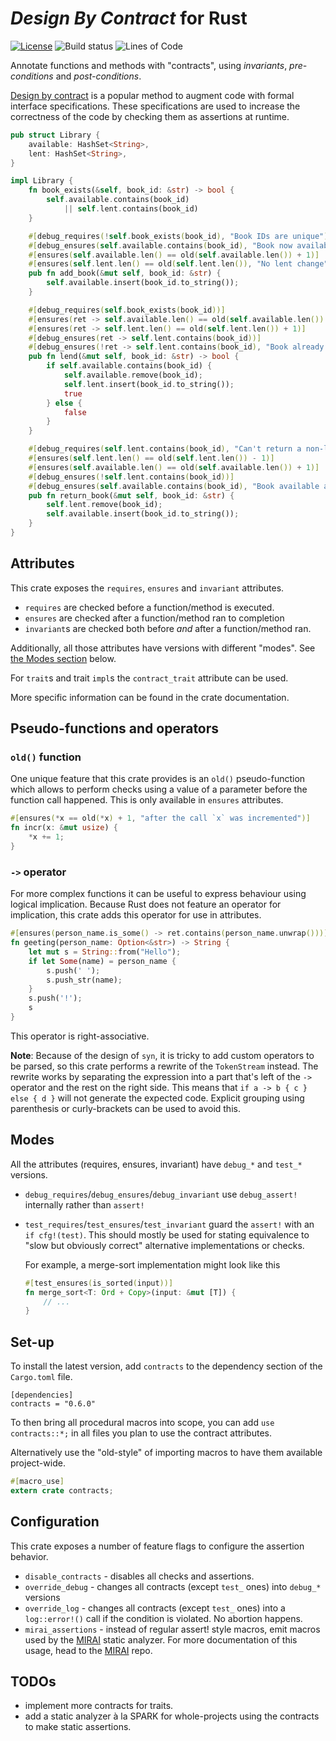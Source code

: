 # *Design By Contract* for Rust

[![License][license]][LICENSE]
![Build status][build]
![Lines of Code][loc]

[license]: https://img.shields.io/badge/license-MPL%202.0-blue.svg
[build]: https://gitlab.com/karroffel/contracts/badges/master/build.svg
[loc]: https://tokei.rs/b1/gitlab/karroffel/contracts?category=code

Annotate functions and methods with "contracts", using *invariants*,
*pre-conditions* and *post-conditions*.

[Design by contract][dbc] is a popular method to augment code with formal
interface specifications.
These specifications are used to increase the correctness of the code by
checking them as assertions at runtime.

[dbc]: https://en.wikipedia.org/wiki/Design_by_contract

```rust
pub struct Library {
    available: HashSet<String>,
    lent: HashSet<String>,
}

impl Library {
    fn book_exists(&self, book_id: &str) -> bool {
        self.available.contains(book_id)
            || self.lent.contains(book_id)
    }

    #[debug_requires(!self.book_exists(book_id), "Book IDs are unique")]
    #[debug_ensures(self.available.contains(book_id), "Book now available")]
    #[ensures(self.available.len() == old(self.available.len()) + 1)]
    #[ensures(self.lent.len() == old(self.lent.len()), "No lent change")]
    pub fn add_book(&mut self, book_id: &str) {
        self.available.insert(book_id.to_string());
    }

    #[debug_requires(self.book_exists(book_id))]
    #[ensures(ret -> self.available.len() == old(self.available.len()) - 1)]
    #[ensures(ret -> self.lent.len() == old(self.lent.len()) + 1)]
    #[debug_ensures(ret -> self.lent.contains(book_id))]
    #[debug_ensures(!ret -> self.lent.contains(book_id), "Book already lent")]
    pub fn lend(&mut self, book_id: &str) -> bool {
        if self.available.contains(book_id) {
            self.available.remove(book_id);
            self.lent.insert(book_id.to_string());
            true
        } else {
            false
        }
    }

    #[debug_requires(self.lent.contains(book_id), "Can't return a non-lent book")]
    #[ensures(self.lent.len() == old(self.lent.len()) - 1)]
    #[ensures(self.available.len() == old(self.available.len()) + 1)]
    #[debug_ensures(!self.lent.contains(book_id))]
    #[debug_ensures(self.available.contains(book_id), "Book available again")]
    pub fn return_book(&mut self, book_id: &str) {
        self.lent.remove(book_id);
        self.available.insert(book_id.to_string());
    }
}
```

## Attributes

This crate exposes the `requires`, `ensures` and `invariant` attributes.

- `requires` are checked before a function/method is executed.
- `ensures` are checked after a function/method ran to completion
- `invariant`s are checked both before *and* after a function/method ran.

Additionally, all those attributes have versions with different "modes". See
[the Modes section](#Modes) below.

For `trait`s and trait `impl`s the `contract_trait` attribute can be used.

More specific information can be found in the crate documentation.

## Pseudo-functions and operators

### `old()` function

One unique feature that this crate provides is an `old()` pseudo-function which
allows to perform checks using a value of a parameter before the function call
happened. This is only available in `ensures` attributes.

```rust
#[ensures(*x == old(*x) + 1, "after the call `x` was incremented")]
fn incr(x: &mut usize) {
    *x += 1;
}
```

### `->` operator

For more complex functions it can be useful to express behaviour using logical
implication. Because Rust does not feature an operator for implication, this
crate adds this operator for use in attributes.

```rust
#[ensures(person_name.is_some() -> ret.contains(person_name.unwrap()))]
fn geeting(person_name: Option<&str>) -> String {
    let mut s = String::from("Hello");
    if let Some(name) = person_name {
        s.push(' ');
        s.push_str(name);
    }
    s.push('!');
    s
}
```

This operator is right-associative.

**Note**: Because of the design of `syn`, it is tricky to add custom operators
to be parsed, so this crate performs a rewrite of the `TokenStream` instead.
The rewrite works by separating the expression into a part that's left of the
`->` operator and the rest on the right side. This means that
`if a -> b { c } else { d }` will not generate the expected code.
Explicit grouping using parenthesis or curly-brackets can be used to avoid this.


## Modes

All the attributes (requires, ensures, invariant) have `debug_*` and `test_*` versions.

- `debug_requires`/`debug_ensures`/`debug_invariant` use `debug_assert!`
  internally rather than `assert!`
- `test_requires`/`test_ensures`/`test_invariant` guard the `assert!` with an
  `if cfg!(test)`.
  This should mostly be used for stating equivalence to "slow but obviously
  correct" alternative implementations or checks.
  
  For example, a merge-sort implementation might look like this
  ```rust
  #[test_ensures(is_sorted(input))]
  fn merge_sort<T: Ord + Copy>(input: &mut [T]) {
      // ...
  }
  ```

## Set-up

To install the latest version, add `contracts` to the dependency section of the
`Cargo.toml` file.

```
[dependencies]
contracts = "0.6.0"
```

To then bring all procedural macros into scope, you can add `use contracts::*;`
in all files you plan to use the contract attributes.

Alternatively use the "old-style" of importing macros to have them available
project-wide.

```rust
#[macro_use]
extern crate contracts;
```

## Configuration

This crate exposes a number of feature flags to configure the assertion behavior.

 - `disable_contracts` - disables all checks and assertions.
 - `override_debug` - changes all contracts (except `test_` ones) into `debug_*`
   versions
 - `override_log` - changes all contracts (except `test_` ones) into a
   `log::error!()` call if the condition is violated.
   No abortion happens.
 - `mirai_assertions` - instead of regular assert! style macros, emit macros
   used by the [MIRAI] static analyzer. For more documentation of this usage, 
   head to the [MIRAI] repo.

[MIRAI]: https://github.com/facebookexperimental/MIRAI

## TODOs

 - implement more contracts for traits.
 - add a static analyzer à la SPARK for whole-projects using the contracts to
   make static assertions.
